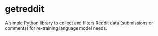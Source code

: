 # getreddit
A simple Python library to collect and filters Reddit data (submissions or comments) for re-training language model needs.
